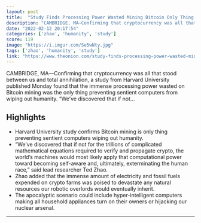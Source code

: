 ```yaml
---
layout: post
title:  "Study Finds Processing Power Wasted Mining Bitcoin Only Thing Preventing Sentient Computers From Wiping Out Humanity"
description: "CAMBRIDGE, MA—Confirming that cryptocurrency was all that stood between us and total annihilation, a study from Harvard University published Monday found that the immense processing power wasted on Bitcoin mining was the only thing preventing sentient computers from wiping out humanity. “We’ve discovered that if not…"
date: "2022-02-12 20:17:54"
categories: ['zhao', 'humanity', 'study']
score: 119
image: "https://i.imgur.com/Se5wNty.jpg"
tags: ['zhao', 'humanity', 'study']
link: "https://www.theonion.com/study-finds-processing-power-wasted-mining-bitcoin-only-1847665197"
---
```


CAMBRIDGE, MA—Confirming that cryptocurrency was all that stood between us and total annihilation, a study from Harvard University published Monday found that the immense processing power wasted on Bitcoin mining was the only thing preventing sentient computers from wiping out humanity. “We’ve discovered that if not…

## Highlights

- Harvard University study confirms Bitcoin mining is only thing preventing sentient computers wiping out humanity.
- “We’ve discovered that if not for the trillions of complicated mathematical equations required to verify and propagate crypto, the world’s machines would most likely apply that computational power toward becoming self-aware and, ultimately, exterminating the human race,” said lead researcher Ted Zhao.
- Zhao added that the immense amount of electricity and fossil fuels expended on crypto farms was poised to devastate any natural resources our robotic overlords would eventually inherit.
- The apocalyptic scenario could include hyper-intelligent computers making all household appliances turn on their owners or hijacking our nuclear arsenal.

---
